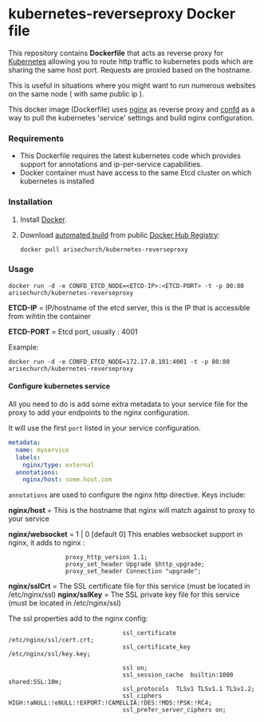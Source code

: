 kubernetes-reverseproxy Docker file
=======================


This repository contains **Dockerfile** that acts as reverse proxy for [Kubernetes](https://github.com/GoogleCloudPlatform/kubernetes) allowing you to route http traffic to kubernetes pods which are sharing the same host port. Requests are proxied based on the hostname.

This is useful in situations where you might want to run numerous websites on the same node ( with same public ip ).

This docker image (Dockerfile) uses [nginx](http://nginx.org/) as reverse proxy and [confd](https://github.com/kelseyhightower/confd) as a way to pull the kubernetes 'service' settings and build nginx configuration.


### Requirements

* This Dockerfile requires the latest kubernetes code which provides support for annotations and ip-per-service capabilities.
* Docker container must have access to the same Etcd cluster on which kubernetes is installed


### Installation

1. Install [Docker](https://www.docker.com/).

2. Download [automated build](https://registry.hub.docker.com/u/arisechurch/kubernetes-reverseproxy/) from public [Docker Hub Registry](https://registry.hub.docker.com/):

	```docker pull arisechurch/kubernetes-reverseproxy```


### Usage

    docker run -d -e CONFD_ETCD_NODE=<ETCD-IP>:<ETCD-PORT> -t -p 80:80 arisechurch/kubernetes-reverseproxy

**ETCD-IP** = IP/hostname of the etcd server, this is the IP that is accessible from wihtin the container

**ETCD-PORT** = Etcd port, usually : 4001

Example:

	docker run -d -e CONFD_ETCD_NODE=172.17.8.101:4001 -t -p 80:80 arisechurch/kubernetes-reverseproxy

#### Configure kubernetes service

All you need to do is add some extra metadata to your service file for the proxy
to add your endpoints to the nginx configuration.

It will use the first `port` listed in your service configuration.

```yaml
metadata:
  name: myservice
  labels:
    nginx/type: external
  annotations:
    nginx/host: some.host.com
```

`annotations` are used to configure the nginx http directive. Keys include:

**nginx/host** = This is the hostname that nginx will match against to proxy to
your service

**nginx/websocket** =  1 | 0  [default 0] This enables websocket support in nginx, it adds to nginx :
```
                proxy_http_version 1.1;
                proxy_set_header Upgrade $http_upgrade;
                proxy_set_header Connection "upgrade";
```

**nginx/sslCrt** = The SSL certificate file for this service (must be located in /etc/nginx/ssl)
**nginx/sslKey** = The SSL private key file for this service (must be located in /etc/nginx/ssl)

The ssl properties add to the nginx config:

```
								ssl_certificate           /etc/nginx/ssl/cert.crt;
								ssl_certificate_key       /etc/nginx/ssl/key.key;

								ssl on;
								ssl_session_cache  builtin:1000  shared:SSL:10m;
								ssl_protocols  TLSv1 TLSv1.1 TLSv1.2;
								ssl_ciphers HIGH:!aNULL:!eNULL:!EXPORT:!CAMELLIA:!DES:!MD5:!PSK:!RC4;
								ssl_prefer_server_ciphers on;
```
